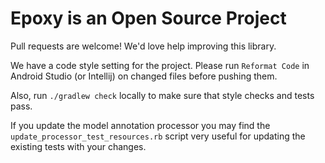 # Epoxy is an Open Source Project

Pull requests are welcome! We'd love help improving this library.

We have a code style setting for the project. Please run `Reformat Code` in Android Studio (or Intellij) on changed files before pushing them.

Also, run `./gradlew check` locally to make sure that style checks and tests pass.

If you update the model annotation processor you may find the `update_processor_test_resources.rb` script very useful for updating the existing tests with your changes.